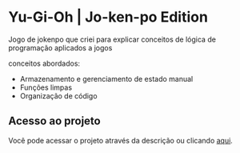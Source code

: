 # Yu-Gi-Oh | Jo-ken-po Edition

Jogo de jokenpo que criei para explicar conceitos de lógica de programação aplicados a jogos

conceitos abordados:

- Armazenamento e gerenciamento de estado manual
- Funções limpas
- Organização de código


## Acesso ao projeto  

Você pode acessar o projeto através da descrição ou clicando [aqui](https://fabriciobasilio.github.io/js-yugioh-assets/).
